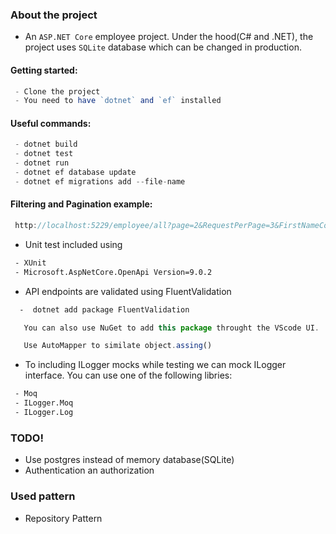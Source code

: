 
  ### About the project

- An `ASP.NET Core` employee project. Under the hood(C# and .NET), the  project uses `SQLite` database which can be changed in production.

#### Getting started:
```ts
 - Clone the project
 - You need to have `dotnet` and `ef` installed
 ```

#### Useful commands:
```ts
 - dotnet build
 - dotnet test
 - dotnet run
 - dotnet ef database update
 - dotnet ef migrations add --file-name
 ```
#### Filtering and Pagination example:
```ts
 http://localhost:5229/employee/all?page=2&RequestPerPage=3&FirstNameContains={firstname}&LastNameContains={lastname}
 ```
- Unit test included using  
```bash
 - XUnit
 - Microsoft.AspNetCore.OpenApi Version=9.0.2
 ```
 - API endpoints are validated using FluentValidation
 ```bash
   -  dotnet add package FluentValidation
 ```
 ```ts
    You can also use NuGet to add this package throught the VScode UI.
 ```
 ```ts
    Use AutoMapper to similate object.assing()
   ```
- To including ILogger mocks while testing we can mock ILogger interface. You can use one of the following libries: 
```bash
 - Moq
 - ILogger.Moq
 - ILogger.Log
 ```

### TODO!

- Use postgres instead of memory database(SQLite)
- Authentication an authorization

### Used pattern

- Repository Pattern

 